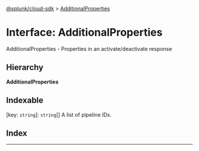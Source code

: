 [@splunk/cloud-sdk](../README.md) > [AdditionalProperties](../interfaces/additionalproperties.md)

# Interface: AdditionalProperties

AdditionalProperties - Properties in an activate/deactivate response

## Hierarchy

**AdditionalProperties**

## Indexable

\[key: `string`\]:&nbsp;`string`[]
A list of pipeline IDs.

## Index

---

